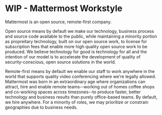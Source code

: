 # WIP - Mattermost Workstyle 

Mattermost is an open source, remote-first company.

Open source means by default we make our technology, business process and source code available to the public, while maintaining a minority portion as propreitary technology, built on our open source work, to license for subscription fees that enable more high quality open source work to be produced. We believe technology for good is technology for all and the intention of our model is to accelerate the development of quality of security-conscious, open source solutions in the world. 

Remote-first means by default we enable our staff to work anywhere in the world that supports quality video conferencing where we're legally allowed. Mattermost was born in an extraordinary age where organizations can attract, hire and enable remote teams--working out of homes coffee shops and co-working spaces across timezones--to produce faster, better technology and business results than purely office-based teams. By default, we hire anywhere. For a minority of roles, we may prioritize or constrain geographies due to business needs.
